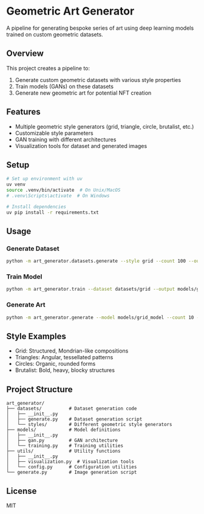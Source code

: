 # Geometric Art Generator

A pipeline for generating bespoke series of art using deep learning models trained on custom geometric datasets.

## Overview

This project creates a pipeline to:
1. Generate custom geometric datasets with various style properties
2. Train models (GANs) on these datasets
3. Generate new geometric art for potential NFT creation

## Features

- Multiple geometric style generators (grid, triangle, circle, brutalist, etc.)
- Customizable style parameters
- GAN training with different architectures
- Visualization tools for dataset and generated images

## Setup

```bash
# Set up environment with uv
uv venv
source .venv/bin/activate  # On Unix/MacOS
# .venv\Scripts\activate  # On Windows

# Install dependencies
uv pip install -r requirements.txt
```

## Usage

### Generate Dataset

```bash
python -m art_generator.datasets.generate --style grid --count 100 --output datasets/grid
```

### Train Model

```bash
python -m art_generator.train --dataset datasets/grid --output models/grid_model
```

### Generate Art

```bash
python -m art_generator.generate --model models/grid_model --count 10 --output generated
```

## Style Examples

- Grid: Structured, Mondrian-like compositions
- Triangles: Angular, tessellated patterns
- Circles: Organic, rounded forms
- Brutalist: Bold, heavy, blocky structures

## Project Structure

```
art_generator/
├── datasets/          # Dataset generation code
│   ├── __init__.py
│   ├── generate.py    # Dataset generation script
│   └── styles/        # Different geometric style generators
├── models/            # Model definitions
│   ├── __init__.py
│   ├── gan.py         # GAN architecture
│   └── training.py    # Training utilities
├── utils/             # Utility functions
│   ├── __init__.py
│   ├── visualization.py  # Visualization tools
│   └── config.py      # Configuration utilities
└── generate.py        # Image generation script
```

## License

MIT 